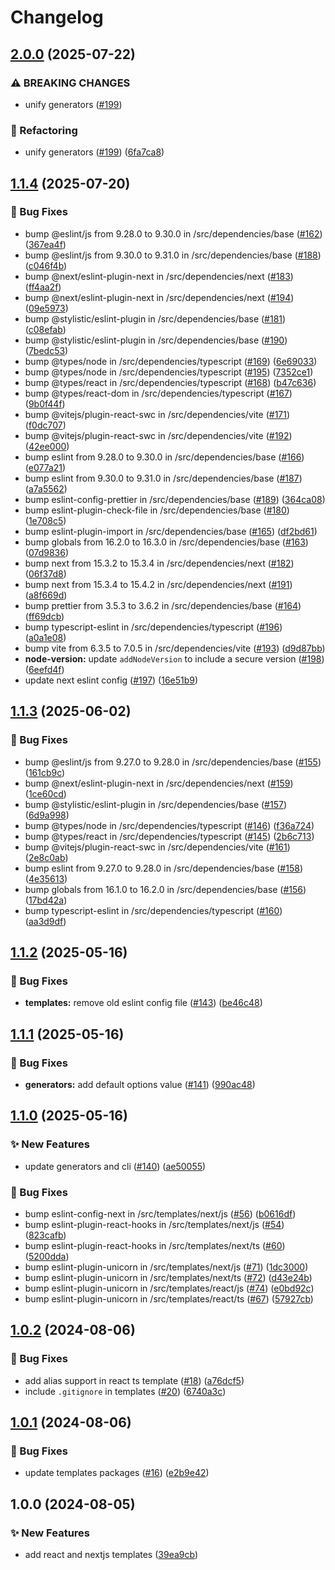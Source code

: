 # Changelog

## [2.0.0](https://github.com/nicosantux/create-santux/compare/v1.1.4...v2.0.0) (2025-07-22)


### ⚠ BREAKING CHANGES

* unify generators ([#199](https://github.com/nicosantux/create-santux/issues/199))

### 🔄 Refactoring

* unify generators ([#199](https://github.com/nicosantux/create-santux/issues/199)) ([6fa7ca8](https://github.com/nicosantux/create-santux/commit/6fa7ca8df030fbcb3fdd01d9a530cd528b481610))

## [1.1.4](https://github.com/nicosantux/create-santux/compare/v1.1.3...v1.1.4) (2025-07-20)


### 🐛 Bug Fixes

* bump @eslint/js from 9.28.0 to 9.30.0 in /src/dependencies/base ([#162](https://github.com/nicosantux/create-santux/issues/162)) ([367ea4f](https://github.com/nicosantux/create-santux/commit/367ea4fb9124b0113229bffefab46d12e9424341))
* bump @eslint/js from 9.30.0 to 9.31.0 in /src/dependencies/base ([#188](https://github.com/nicosantux/create-santux/issues/188)) ([c046f4b](https://github.com/nicosantux/create-santux/commit/c046f4b1d1298984af76e21cb6b2494efa81f567))
* bump @next/eslint-plugin-next in /src/dependencies/next ([#183](https://github.com/nicosantux/create-santux/issues/183)) ([ff4aa2f](https://github.com/nicosantux/create-santux/commit/ff4aa2f18996f41949eb09a5a930ddc98bb96c45))
* bump @next/eslint-plugin-next in /src/dependencies/next ([#194](https://github.com/nicosantux/create-santux/issues/194)) ([09e5973](https://github.com/nicosantux/create-santux/commit/09e59739262370e637372db2e6a56882595c5c7b))
* bump @stylistic/eslint-plugin in /src/dependencies/base ([#181](https://github.com/nicosantux/create-santux/issues/181)) ([c08efab](https://github.com/nicosantux/create-santux/commit/c08efab565b46ae23b827cf3609ba818e26fdc85))
* bump @stylistic/eslint-plugin in /src/dependencies/base ([#190](https://github.com/nicosantux/create-santux/issues/190)) ([7bedc53](https://github.com/nicosantux/create-santux/commit/7bedc53494dbf34de140020f3e343d4f62619744))
* bump @types/node in /src/dependencies/typescript ([#169](https://github.com/nicosantux/create-santux/issues/169)) ([6e69033](https://github.com/nicosantux/create-santux/commit/6e690338b0993e840640271a81b7043947df58de))
* bump @types/node in /src/dependencies/typescript ([#195](https://github.com/nicosantux/create-santux/issues/195)) ([7352ce1](https://github.com/nicosantux/create-santux/commit/7352ce17017809e1ad97765eb3e3611a9c68c628))
* bump @types/react in /src/dependencies/typescript ([#168](https://github.com/nicosantux/create-santux/issues/168)) ([b47c636](https://github.com/nicosantux/create-santux/commit/b47c636e161f6de7fcee4d6ed786c3701d5b605b))
* bump @types/react-dom in /src/dependencies/typescript ([#167](https://github.com/nicosantux/create-santux/issues/167)) ([9b0f44f](https://github.com/nicosantux/create-santux/commit/9b0f44f98fb5991fc9b1816adc1b0fc1ea3f16ff))
* bump @vitejs/plugin-react-swc in /src/dependencies/vite ([#171](https://github.com/nicosantux/create-santux/issues/171)) ([f0dc707](https://github.com/nicosantux/create-santux/commit/f0dc707d18abe2a73fd69dbcac91762fc51a9580))
* bump @vitejs/plugin-react-swc in /src/dependencies/vite ([#192](https://github.com/nicosantux/create-santux/issues/192)) ([42ee000](https://github.com/nicosantux/create-santux/commit/42ee00025c3841a0f3f50f8faeecf42cf2f89379))
* bump eslint from 9.28.0 to 9.30.0 in /src/dependencies/base ([#166](https://github.com/nicosantux/create-santux/issues/166)) ([e077a21](https://github.com/nicosantux/create-santux/commit/e077a21acba8e5da04d5fea5cb648abb0c185624))
* bump eslint from 9.30.0 to 9.31.0 in /src/dependencies/base ([#187](https://github.com/nicosantux/create-santux/issues/187)) ([a7a5562](https://github.com/nicosantux/create-santux/commit/a7a5562e679dbc33e74f396b6abca9aff02df3a3))
* bump eslint-config-prettier in /src/dependencies/base ([#189](https://github.com/nicosantux/create-santux/issues/189)) ([364ca08](https://github.com/nicosantux/create-santux/commit/364ca081c527eccf87ae3debbc809bb01e8345dd))
* bump eslint-plugin-check-file in /src/dependencies/base ([#180](https://github.com/nicosantux/create-santux/issues/180)) ([1e708c5](https://github.com/nicosantux/create-santux/commit/1e708c5cae215bda23a35142d45354afa7838427))
* bump eslint-plugin-import in /src/dependencies/base ([#165](https://github.com/nicosantux/create-santux/issues/165)) ([df2bd61](https://github.com/nicosantux/create-santux/commit/df2bd61bd3c9f9703d9650bf05b006b92a9ccdb7))
* bump globals from 16.2.0 to 16.3.0 in /src/dependencies/base ([#163](https://github.com/nicosantux/create-santux/issues/163)) ([07d9836](https://github.com/nicosantux/create-santux/commit/07d98365e11cb3207070829f94db369d1c6bd54d))
* bump next from 15.3.2 to 15.3.4 in /src/dependencies/next ([#182](https://github.com/nicosantux/create-santux/issues/182)) ([06f37d8](https://github.com/nicosantux/create-santux/commit/06f37d8795b2a379de5cb754180e10dd87a06c58))
* bump next from 15.3.4 to 15.4.2 in /src/dependencies/next ([#191](https://github.com/nicosantux/create-santux/issues/191)) ([a8f669d](https://github.com/nicosantux/create-santux/commit/a8f669d4350c1e4c98e95be6b54f14e00d432880))
* bump prettier from 3.5.3 to 3.6.2 in /src/dependencies/base ([#164](https://github.com/nicosantux/create-santux/issues/164)) ([ff69dcb](https://github.com/nicosantux/create-santux/commit/ff69dcbaadf8597d9e846981f836d418d6379340))
* bump typescript-eslint in /src/dependencies/typescript ([#196](https://github.com/nicosantux/create-santux/issues/196)) ([a0a1e08](https://github.com/nicosantux/create-santux/commit/a0a1e081bed3174636025abf4c124a476bc3b008))
* bump vite from 6.3.5 to 7.0.5 in /src/dependencies/vite ([#193](https://github.com/nicosantux/create-santux/issues/193)) ([d9d87bb](https://github.com/nicosantux/create-santux/commit/d9d87bbf90a3341d8d7c9d13d984ec347a956cde))
* **node-version:** update `addNodeVersion` to include a secure version ([#198](https://github.com/nicosantux/create-santux/issues/198)) ([6eefd4f](https://github.com/nicosantux/create-santux/commit/6eefd4fac1f827c27121e2098417c0a23e9aa7a4))
* update next eslint config ([#197](https://github.com/nicosantux/create-santux/issues/197)) ([16e51b9](https://github.com/nicosantux/create-santux/commit/16e51b906383667e0aa48a9926d9d792bcff15fa))

## [1.1.3](https://github.com/nicosantux/create-santux/compare/v1.1.2...v1.1.3) (2025-06-02)


### 🐛 Bug Fixes

* bump @eslint/js from 9.27.0 to 9.28.0 in /src/dependencies/base ([#155](https://github.com/nicosantux/create-santux/issues/155)) ([161cb9c](https://github.com/nicosantux/create-santux/commit/161cb9c784a0a6a95caa3b18c7ad2525ae04b403))
* bump @next/eslint-plugin-next in /src/dependencies/next ([#159](https://github.com/nicosantux/create-santux/issues/159)) ([1ce60cd](https://github.com/nicosantux/create-santux/commit/1ce60cd5f58acd8145245fd48fe426363db62e69))
* bump @stylistic/eslint-plugin in /src/dependencies/base ([#157](https://github.com/nicosantux/create-santux/issues/157)) ([6d9a998](https://github.com/nicosantux/create-santux/commit/6d9a998723836ab54300c49e7408ace23e27a7ac))
* bump @types/node in /src/dependencies/typescript ([#146](https://github.com/nicosantux/create-santux/issues/146)) ([f36a724](https://github.com/nicosantux/create-santux/commit/f36a7249420ab9cff5374e82902cb98737b04028))
* bump @types/react in /src/dependencies/typescript ([#145](https://github.com/nicosantux/create-santux/issues/145)) ([2b6c713](https://github.com/nicosantux/create-santux/commit/2b6c713f5ff259ef76494af232b1f6d21c2f3dbe))
* bump @vitejs/plugin-react-swc in /src/dependencies/vite ([#161](https://github.com/nicosantux/create-santux/issues/161)) ([2e8c0ab](https://github.com/nicosantux/create-santux/commit/2e8c0ab69b98850214556e4e0fe2946a3f89568e))
* bump eslint from 9.27.0 to 9.28.0 in /src/dependencies/base ([#158](https://github.com/nicosantux/create-santux/issues/158)) ([4e35613](https://github.com/nicosantux/create-santux/commit/4e3561320d19c9d50fd436077ca17a2a932f22d7))
* bump globals from 16.1.0 to 16.2.0 in /src/dependencies/base ([#156](https://github.com/nicosantux/create-santux/issues/156)) ([17bd42a](https://github.com/nicosantux/create-santux/commit/17bd42a20b4d3b8b1bba584306a409a82e3f613e))
* bump typescript-eslint in /src/dependencies/typescript ([#160](https://github.com/nicosantux/create-santux/issues/160)) ([aa3d9df](https://github.com/nicosantux/create-santux/commit/aa3d9dfa6f4c0f28433ab627dea2dfc0164c0c9f))

## [1.1.2](https://github.com/nicosantux/create-santux/compare/v1.1.1...v1.1.2) (2025-05-16)


### 🐛 Bug Fixes

* **templates:** remove old eslint config file ([#143](https://github.com/nicosantux/create-santux/issues/143)) ([be46c48](https://github.com/nicosantux/create-santux/commit/be46c4856205730d7233bc0fc900fd148f368941))

## [1.1.1](https://github.com/nicosantux/create-santux/compare/v1.1.0...v1.1.1) (2025-05-16)


### 🐛 Bug Fixes

* **generators:** add default options value ([#141](https://github.com/nicosantux/create-santux/issues/141)) ([990ac48](https://github.com/nicosantux/create-santux/commit/990ac48b27eec806a1ef635edf5804c914de21d9))

## [1.1.0](https://github.com/nicosantux/create-santux/compare/v1.0.2...v1.1.0) (2025-05-16)


### ✨ New Features

* update generators and cli ([#140](https://github.com/nicosantux/create-santux/issues/140)) ([ae50055](https://github.com/nicosantux/create-santux/commit/ae50055c2bb148722300976f5c5aadce6b0660ba))


### 🐛 Bug Fixes

* bump eslint-config-next in /src/templates/next/js ([#56](https://github.com/nicosantux/create-santux/issues/56)) ([b0616df](https://github.com/nicosantux/create-santux/commit/b0616dfdf450d373e93a6028dee8e7f52d64691e))
* bump eslint-plugin-react-hooks in /src/templates/next/js ([#54](https://github.com/nicosantux/create-santux/issues/54)) ([823cafb](https://github.com/nicosantux/create-santux/commit/823cafb3708e04f4a16c612d0d8b4f56a2aa6133))
* bump eslint-plugin-react-hooks in /src/templates/next/ts ([#60](https://github.com/nicosantux/create-santux/issues/60)) ([5200dda](https://github.com/nicosantux/create-santux/commit/5200ddaa494b77ea3865f5d2add73fd59ecb373d))
* bump eslint-plugin-unicorn in /src/templates/next/js ([#71](https://github.com/nicosantux/create-santux/issues/71)) ([1dc3000](https://github.com/nicosantux/create-santux/commit/1dc3000d5b56cda6c57631ba4d7962c710647b86))
* bump eslint-plugin-unicorn in /src/templates/next/ts ([#72](https://github.com/nicosantux/create-santux/issues/72)) ([d43e24b](https://github.com/nicosantux/create-santux/commit/d43e24b33e033bd3ddc3bc975a0fb6dd3f5a9a43))
* bump eslint-plugin-unicorn in /src/templates/react/js ([#74](https://github.com/nicosantux/create-santux/issues/74)) ([e0bd92c](https://github.com/nicosantux/create-santux/commit/e0bd92c958d79d641758c6de9305a3436b9e2138))
* bump eslint-plugin-unicorn in /src/templates/react/ts ([#67](https://github.com/nicosantux/create-santux/issues/67)) ([57927cb](https://github.com/nicosantux/create-santux/commit/57927cb17cc91a3d17200e1d28753549b09f6c5c))

## [1.0.2](https://github.com/nicosantux/create-santux/compare/v1.0.1...v1.0.2) (2024-08-06)


### 🐛 Bug Fixes

* add alias support in react ts template ([#18](https://github.com/nicosantux/create-santux/issues/18)) ([a76dcf5](https://github.com/nicosantux/create-santux/commit/a76dcf5a2115cbfe5f9900fbc586fb09b623b154))
* include `.gitignore` in templates ([#20](https://github.com/nicosantux/create-santux/issues/20)) ([6740a3c](https://github.com/nicosantux/create-santux/commit/6740a3cdaa366813492613b68db498fc6eb1fc0e))

## [1.0.1](https://github.com/nicosantux/create-santux/compare/v1.0.0...v1.0.1) (2024-08-06)


### 🐛 Bug Fixes

* update templates packages ([#16](https://github.com/nicosantux/create-santux/issues/16)) ([e2b9e42](https://github.com/nicosantux/create-santux/commit/e2b9e4221b149c1cfdb7becc3394b602be408d77))

## 1.0.0 (2024-08-05)


### ✨ New Features

* add react and nextjs templates ([39ea9cb](https://github.com/nicosantux/create-santux/commit/39ea9cbc4d3546e6f210417637407861a5ad4f7a))
